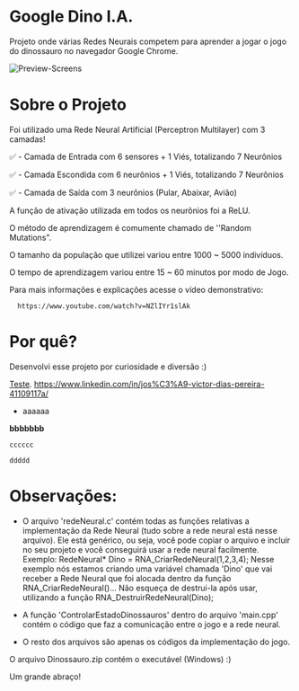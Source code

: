 # Google Dino I.A.

Projeto onde várias Redes Neurais competem para aprender a jogar o jogo do dinossauro no navegador Google Chrome.

![Preview-Screens](https://github.com/JVictorDias/Dinossauro-Google/blob/master/preview.gif)

# Sobre o Projeto

  Foi utilizado uma Rede Neural Artificial (Perceptron Multilayer) com 3 camadas!

  ✅ - Camada de Entrada com 6 sensores + 1 Viés, totalizando 7 Neurônios
  
  ✅ - Camada Escondida com 6 neurônios + 1 Viés, totalizando 7 Neurônios
  
  ✅ - Camada de Saída com 3 neurônios (Pular, Abaixar, Avião)

  A função de ativação utilizada em todos os neurônios foi a ReLU.
  
  O método de aprendizagem é comumente chamado de ''Random Mutations".
  
  O tamanho da população que utilizei variou entre 1000 ~ 5000 indivíduos.
  
  O tempo de aprendizagem variou entre 15 ~ 60 minutos por modo de Jogo.
  

  Para mais informações e explicações acesse o vídeo demonstrativo:
      
      https://www.youtube.com/watch?v=NZlIYr1slAk

# Por quê?

  Desenvolvi esse projeto por curiosidade e diversão :)



[Teste](https://www.youtube.com/UniversoProgramado).
https://www.linkedin.com/in/jos%C3%A9-victor-dias-pereira-41109117a/

- aaaaaa

**bbbbbbb**

```
cccccc

ddddd
```

# Observações:

- O arquivo 'redeNeural.c' contém todas as funções relativas a implementação da Rede Neural (tudo sobre a rede neural está nesse arquivo).
  Ele está genérico, ou seja, você pode copiar o arquivo e incluir no seu projeto e você conseguirá usar a rede neural facilmente.
    Exemplo:  RedeNeural* Dino = RNA_CriarRedeNeural(1,2,3,4);
              Nesse exemplo nós estamos criando uma variável chamada 'Dino' que vai receber a Rede Neural que foi alocada dentro da função RNA_CriarRedeNeural()... Não esqueça de destrui-la após usar,               utilizando a função RNA_DestruirRedeNeural(Dino);
  
- A função 'ControlarEstadoDinossauros' dentro do arquivo 'main.cpp' contém o código que faz a comunicação entre o jogo e a rede neural.
- O resto dos arquivos são apenas os códigos da implementação do jogo.

O arquivo Dinossauro.zip contém o executável (Windows) :)

Um grande abraço!
